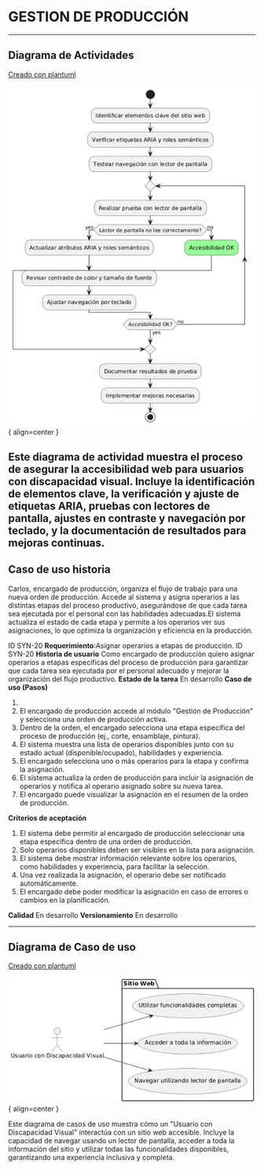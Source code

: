# GESTION DE PRODUCCIÓN

------

## Diagrama de Actividades
[Creado con plantuml](https://plantuml.com/es/)

![Image title](./assets/images/macp-17.png){ align=center }

Este diagrama de actividad muestra el proceso de asegurar la accesibilidad web para usuarios con discapacidad visual. Incluye la identificación de elementos clave, la verificación y ajuste de etiquetas ARIA, pruebas con lectores de pantalla, ajustes en contraste y navegación por teclado, y la documentación de resultados para mejoras continuas.
---
###

## Caso de uso historia 
Carlos, encargado de producción, organiza el flujo de trabajo para una nueva orden de producción. Accede al sistema y asigna operarios a las distintas etapas del proceso productivo, asegurándose de que cada tarea sea ejecutada por el personal con las habilidades adecuadas.El sistema actualiza el estado de cada etapa y permite a los operarios ver sus asignaciones, lo que optimiza la organización y eficiencia en la producción.


  <tr class="idtext principal">
    <td>ID SYN-20</td>
  </tr>
  <tr class="single text">
    <td><strong>Requerimiento</strong>:Asignar operarios a etapas de producción. ID SYN-20</td>
  </tr>
  <tr class="single gray">
    <td><strong>Historia de usuario</strong></td>
  </tr>
  <tr class="single text">
    <td>Como encargado de producción quiero asignar operarios a etapas específicas del proceso de producción para garantizar que cada tarea sea ejecutada por el personal adecuado y mejorar la organización del flujo productivo.
</td>
  </tr>
  <tr class="duo">
    <th class="gray"><strong>Estado de la tarea</strong></th>
    <th>En desarrollo</th>
  </tr>
  <tr class="single gray">
    <td><strong>Caso de uso (Pasos)</strong></td>
  </tr>
  <tr class="single text">
    <td>
        <ol>
            <li>
             <li>El encargado de producción accede al módulo "Gestión de Producción" y selecciona una orden de producción activa.</li>
            <li>Dentro de la orden, el encargado selecciona una etapa específica del proceso de producción (ej., corte, ensamblaje, pintura).</li>
            <li>El sistema muestra una lista de operarios disponibles junto con su estado actual (disponible/ocupado), habilidades y experiencia.</li>
            <li>El encargado selecciona uno o más operarios para la etapa y confirma la asignación.</li>
            <li>El sistema actualiza la orden de producción para incluir la asignación de operarios y notifica al operario asignado sobre su nueva tarea.</li>
            <li>El encargado puede visualizar la asignación en el resumen de la orden de producción.</li>
        </ol>
    </td>
  </tr>
  <tr class="single gray">
    <td><strong>Criterios de aceptación</strong></td>
  </tr>
  <tr class="single text">
    <td>
        <ol>
              <li>El sistema debe permitir al encargado de producción seleccionar una etapa específica dentro de una orden de producción.</li>
              <li>Solo operarios disponibles deben ser visibles en la lista para asignación.</li>
              <li>El sistema debe mostrar información relevante sobre los operarios, como habilidades y experiencia, para facilitar la selección.</li>
              <li>Una vez realizada la asignación, el operario debe ser notificado automáticamente.</li>
              <li>El encargado debe poder modificar la asignación en caso de errores o cambios en la planificación.</li>
            </ol>
 <tr class="duo">
    <th class="gray"><strong>Calidad</strong></th>
    <th>En desarrollo</th>
  </tr>
  <tr class="duo">
    <th class="gray"><strong>Versionamiento</strong></th>
    <th>En desarrollo</th>
  </tr>
</table>



---
## Diagrama de Caso de uso
[Creado con plantuml](https://plantuml.com/es/)

![Image title](./assets/images/DIAGRAMAS%20DE%20CASO%20DE%20USO/CASO17.png){ align=center }

Este diagrama de casos de uso muestra cómo un "Usuario con Discapacidad Visual" interactúa con un sitio web accesible. Incluye la capacidad de navegar usando un lector de pantalla, acceder a toda la información del sitio y utilizar todas las funcionalidades disponibles, garantizando una experiencia inclusiva y completa.
 